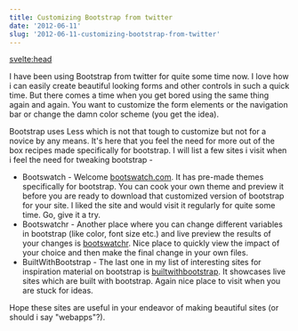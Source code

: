 ```yaml
---
title: Customizing Bootstrap from twitter
date: '2012-06-11'
slug: '2012-06-11-customizing-bootstrap-from-twitter'
---
```


<svelte:head>
<title>Customizing Bootstrap from twitter</title>
</svelte:head>

I have been using Bootstrap from twitter for quite some time now. I love how i can easily create beautiful looking forms and other controls in such a quick time. But there comes a time when you get bored using the same thing again and again. You want to customize the form elements or the navigation bar or change the damn color scheme (you get the idea).

Bootstrap uses Less which is not that tough to customize but not for a novice by any means. It's here that you feel the need for more out of the box recipes made specifically for bootstrap. I will list a few sites i visit when i feel the need for tweaking bootstrap -

- Bootswatch - Welcome <a href="https://bootswatch.com/" target="_blank">bootswatch.com</a>. It has pre-made themes specifically for bootstrap. You can cook your own theme and preview it before you are ready to download that customized version of bootstrap for your site. I liked the site and would visit it regularly for quite some time. Go, give it a try.
- Bootswatchr - Another place where you can change different variables in bootstrap (like color, font size etc.) and live preview the results of your changes is <a href="http://bootswatchr.com/" target="_blank">bootswatchr</a>. Nice place to quickly view the impact of your choice and then make the final change in your own files.
- BuiltWithBootstrap - The last one in my list of interesting sites for inspiration material on bootstrap is <a href="http://builtwithbootstrap.com/" target="_blank">builtwithbootstrap</a>. It showcases live sites which are built with bootstrap. Again nice place to visit when you are stuck for ideas.

Hope these sites are useful in your endeavor of making beautiful sites (or should i say "webapps"?).
